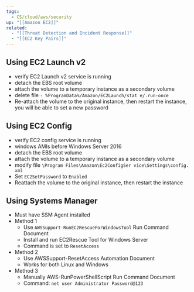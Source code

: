```yaml
---
tags:
  - CS/cloud/aws/security
up: "[[Amazon EC2]]"
related:
  - "[[Threat Detection and Incident Response]]"
  - "[[EC2 Key Pairs]]"
---
```

## Using EC2 Launch v2

- verify EC2 Launch v2 service is running
- detach the EBS root volume
- attach the volume to a temporary instance as a secondary volume
- delete file `- %ProgramData%/Amazon/EC2Launch/stat e/.run-once`
- Re-attach the volume to the original instance, then restart the instance, you will be able to set a new password

## Using EC2 Config

- verify EC2 config service is running
- windows AMIs before Windows Server 2016
- detach the EBS root volume
- attach the volume to a temporary instance as a secondary volume
- modify file `\Program Files\Amazon\Ec2ConfigSer vice\Settings\config. xml`
- Set `EC2SetPassword` to `Enabled`
- Reattach the volume to the original instance, then restart the instance

## Using Systems Manager

- Must have SSM Agent installed
- Method 1
	- Use `AWSSupport-RunEC2RescueForWindowsTool` Run Command Document
	- Install and run EC2Rescue Tool for Windows Server
	- Command is set to `ResetAccess`
- Method 2
	- Use AWSSupport-ResetAccess Automation Document
	- Works for both Linux and Windows
- Method 3
	- Manually AWS-RunPowerShellScript Run Command Document
	- Command: `net user Administrator Password@123`


